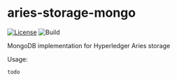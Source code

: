 # aries-storage-mongo

[![License](https://img.shields.io/badge/License-Apache%202.0-blue.svg)](https://raw.githubusercontent.com/scoir/canis/master/LICENSE)
![Build](https://github.com/scoir/aries-storage-go/workflows/Build/badge.svg)

MongoDB implementation for Hyperledger Aries storage

Usage:

```
todo
```